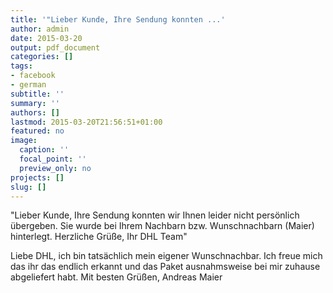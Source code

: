```yaml
---
title: '"Lieber Kunde, Ihre Sendung konnten ...'
author: admin
date: 2015-03-20
output: pdf_document
categories: []
tags:
- facebook
- german
subtitle: ''
summary: ''
authors: []
lastmod: 2015-03-20T21:56:51+01:00
featured: no
image:
  caption: ''
  focal_point: ''
  preview_only: no
projects: []
slug: []
---
```

"Lieber Kunde,
Ihre Sendung konnten wir Ihnen leider nicht persönlich übergeben. Sie wurde bei Ihrem Nachbarn bzw. Wunschnachbarn (Maier) hinterlegt.
Herzliche Grüße,
Ihr DHL Team" 

Liebe DHL,
ich bin tatsächlich mein eigener Wunschnachbar. Ich freue mich das ihr das endlich erkannt und das Paket ausnahmsweise bei mir zuhause abgeliefert habt.
Mit besten Grüßen,
Andreas Maier

